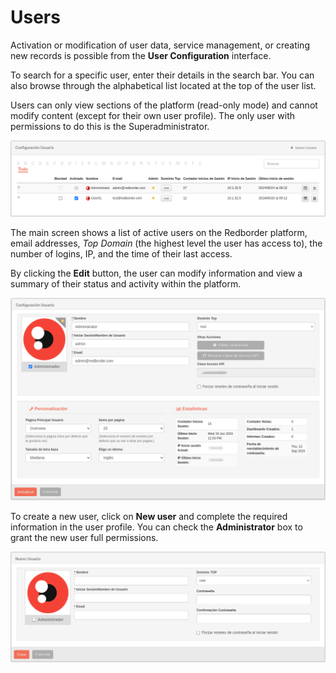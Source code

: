 # Users

Activation or modification of user data, service management, or creating new records is possible from the **User Configuration** interface.

To search for a specific user, enter their details in the search bar. You can also browse through the alphabetical list located at the top of the user list.

Users can only view sections of the platform (read-only mode) and cannot modify content (except for their own user profile). The only user with permissions to do this is the Superadministrator.

![Users: user permissions management interface](images/ch07_img027.png)

The main screen shows a list of active users on the Redborder platform, email addresses, *Top Domain* (the highest level the user has access to), the number of logins, IP, and the time of their last access.

By clicking the **Edit** button, the user can modify information and view a summary of their status and activity within the platform.

![Users: user profile editing](images/ch07_img028.png)

To create a new user, click on **New user** and complete the required information in the user profile. You can check the **Administrator** box to grant the new user full permissions.

![Users: New user](images/ch07_img029.png)
